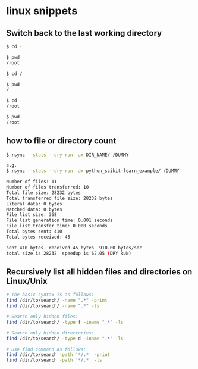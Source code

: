# linux snippets

## Switch back to the last working directory
```bash
$ cd -
```

```bash
$ pwd
/root

$ cd /

$ pwd
/

$ cd -
/root

$ pwd
/root
```

## how to file or directory count
```bash
$ rsync --stats --dry-run -ax DIR_NAME/ /DUMMY

e.g.
$ rsync --stats --dry-run -ax python_scikit-learn_example/ /DUMMY

Number of files: 11
Number of files transferred: 10
Total file size: 28232 bytes
Total transferred file size: 28232 bytes
Literal data: 0 bytes
Matched data: 0 bytes
File list size: 368
File list generation time: 0.001 seconds
File list transfer time: 0.000 seconds
Total bytes sent: 410
Total bytes received: 45

sent 410 bytes  received 45 bytes  910.00 bytes/sec
total size is 28232  speedup is 62.05 (DRY RUN)
````

## Recursively list all hidden files and directories on Linux/Unix
```bash
# The basic syntax is as follows:
find /dir/to/search/ -name ".*" -print
find /dir/to/search/ -name ".*" -ls

# Search only hidden files:
find /dir/to/search/ -type f -iname ".*" -ls

# Search only hidden directories:
find /dir/to/search/ -type d -iname ".*" -ls

# Use find command as follows:
find /dir/to/search -path '*/.*' -print
find /dir/to/search -path '*/.*' -ls
```
